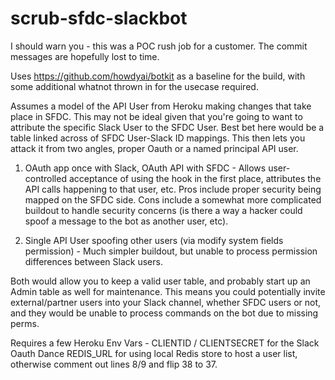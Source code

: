 # scrub-sfdc-slackbot

I should warn you - this was a POC rush job for a customer. The commit messages are hopefully lost to time.

Uses https://github.com/howdyai/botkit as a baseline for the build, with some additional whatnot thrown in for the usecase required.

Assumes a model of the API User from Heroku making changes that take place in SFDC. This may not be ideal given that you're going to want to attribute the specific Slack User to the SFDC User. Best bet here would be a table linked across of SFDC User-Slack ID mappings. This then lets you attack it from two angles, proper Oauth or a named principal API user.

1) OAuth app once with Slack, OAuth API with SFDC - Allows user-controlled acceptance of using the hook in the first place, attributes the API calls happening to that user, etc. Pros include proper security being mapped on the SFDC side. Cons include a somewhat more complicated buildout to handle security concerns (is there a way a hacker could spoof a message to the bot as another user, etc).

2) Single API User spoofing other users (via modify system fields permission) - Much simpler buildout, but unable to process permission differences between Slack users. 

Both would allow you to keep a valid user table, and probably start up an Admin table as well for maintenance. This means you could potentially invite external/partner users into your Slack channel, whether SFDC users or not, and they would be unable to process commands on the bot due to missing perms.

Requires a few Heroku Env Vars - 
CLIENTID / CLIENTSECRET for the Slack Oauth Dance
REDIS_URL for using local Redis store to host a user list, otherwise comment out lines 8/9 and flip 38 to 37.
